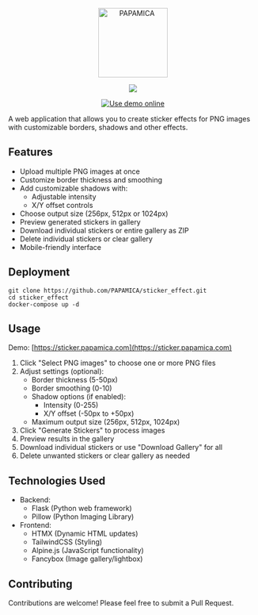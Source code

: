 <p align="center">
  <a href="https://mickaelasseline.com">
    <img src="https://zupimages.net/up/20/04/7vtd.png" width="140px" alt="PAPAMICA" />
  </a>
</p>

<p align="center">
  <a href="#"><img src="https://readme-typing-svg.herokuapp.com?center=true&vCenter=true&lines=Sticker+Effect+Generator;"></a>
</p>

<p align="center">
  <a href="https://sticker.papamica.com">
    <img src="https://img.shields.io/badge/Use_demo-online-blue?style=for-the-badge&logo=github" alt="Use demo online" />
  </a>
</p>


A web application that allows you to create sticker effects for PNG images with customizable borders, shadows and other effects.

## Features

- Upload multiple PNG images at once
- Customize border thickness and smoothing
- Add customizable shadows with:
  - Adjustable intensity
  - X/Y offset controls
- Choose output size (256px, 512px or 1024px)
- Preview generated stickers in gallery
- Download individual stickers or entire gallery as ZIP
- Delete individual stickers or clear gallery
- Mobile-friendly interface

## Deployment

```
git clone https://github.com/PAPAMICA/sticker_effect.git
cd sticker_effect
docker-compose up -d
```

## Usage

Demo: [https://sticker.papamica.com](https://sticker.papamica.com)

1. Click "Select PNG images" to choose one or more PNG files
2. Adjust settings (optional):
   - Border thickness (5-50px)
   - Border smoothing (0-10)
   - Shadow options (if enabled):
     - Intensity (0-255)
     - X/Y offset (-50px to +50px)
   - Maximum output size (256px, 512px, 1024px)
3. Click "Generate Stickers" to process images
4. Preview results in the gallery
5. Download individual stickers or use "Download Gallery" for all
6. Delete unwanted stickers or clear gallery as needed

## Technologies Used

- Backend:
  - Flask (Python web framework)
  - Pillow (Python Imaging Library)
- Frontend:
  - HTMX (Dynamic HTML updates)
  - TailwindCSS (Styling)
  - Alpine.js (JavaScript functionality)
  - Fancybox (Image gallery/lightbox)

## Contributing

Contributions are welcome! Please feel free to submit a Pull Request.
